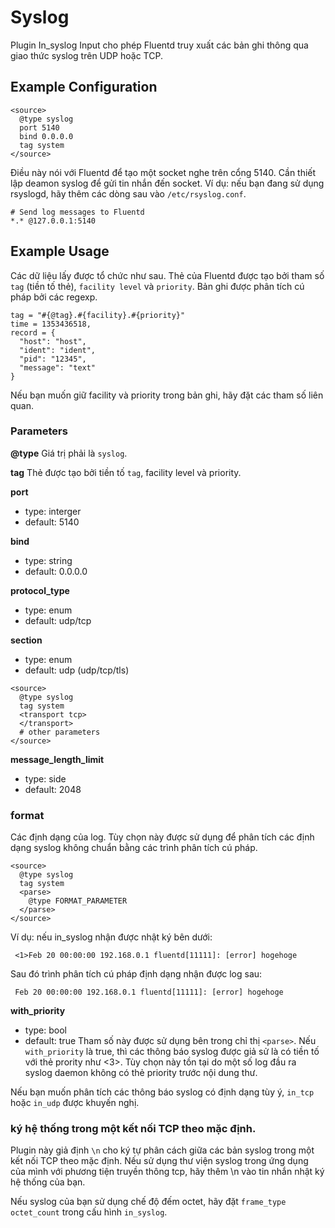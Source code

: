 # Syslog
Plugin In_syslog Input cho phép Fluentd truy xuất các bản ghi thông qua giao thức syslog trên UDP hoặc TCP.

## Example Configuration
```
<source>
  @type syslog
  port 5140
  bind 0.0.0.0
  tag system
</source>
```

Điều này nói với Fluentd để tạo một socket nghe trên cổng 5140. Cần thiết lập deamon syslog để gửi tin nhắn đến socket. Ví dụ: nếu bạn đang sử dụng rsyslogd, hãy thêm các dòng sau vào `/etc/rsyslog.conf`.
```
# Send log messages to Fluentd
*.* @127.0.0.1:5140
```
## Example Usage
Các dữ liệu lấy được tổ chức như sau. Thẻ của Fluentd được tạo bởi tham số `tag` (tiền tố thẻ), `facility level` và `priority`. Bản ghi được phân tích cú pháp bởi các regexp.

```
tag = "#{@tag}.#{facility}.#{priority}"
time = 1353436518,
record = {
  "host": "host",
  "ident": "ident",
  "pid": "12345",
  "message": "text"
}
```
Nếu bạn muốn giữ facility và priority trong bản ghi, hãy đặt các tham số liên quan.

### Parameters 
**@type**
Giá trị phải là `syslog`.

**tag**
Thẻ được tạo bởi tiền tố `tag`, facility level và priority.

**port**
+ type: interger
+ default: 5140

**bind**
+ type: string
+ default: 0.0.0.0

**protocol_type**
+ type: enum
+ default: udp/tcp

**<transport>section**
+ type: enum
+ default: udp (udp/tcp/tls)
```
<source>
  @type syslog
  tag system
  <transport tcp>
  </transport>
  # other parameters
</source>
```

**message_length_limit**
+ type: side
+ default: 2048

### format
**<parse>**
Các định dạng của log. Tùy chọn này được sử dụng để phân tích các định dạng syslog không chuẩn bằng các trình phân tích cú pháp.
```
<source>
  @type syslog
  tag system
  <parse>
    @type FORMAT_PARAMETER
  </parse>
</source>
```
Ví dụ: nếu in_syslog nhận được nhật ký bên dưới:
```
 <1>Feb 20 00:00:00 192.168.0.1 fluentd[11111]: [error] hogehoge
```
Sau đó trình phân tích cú pháp định dạng nhận được log sau:

```
 Feb 20 00:00:00 192.168.0.1 fluentd[11111]: [error] hogehoge
```

**with_priority**
+ type: bool
+ default: true
Tham số này được sử dụng bên trong chỉ thị `<parse>`.
Nếu `with_priority` là true, thì các thông báo syslog được giả sử là có tiền tố với thẻ prority như <3>. Tùy chọn này tồn tại do một số log đầu ra syslog daemon không có thẻ priority trước nội dung thư.

Nếu bạn muốn phân tích các thông báo syslog có định dạng tùy ý, `in_tcp` hoặc `in_udp` được khuyến nghị.

### ký hệ thống trong một kết nối TCP theo mặc định. 
Plugin này giả định `\n` cho ký tự phân cách giữa các bản syslog trong một kết nối TCP theo mặc định. Nếu sử dụng thư viện syslog trong ứng dụng của mình với phương tiện truyền thông tcp, hãy thêm \n vào tin nhắn nhật ký hệ thống của bạn.

Nếu syslog của bạn sử dụng chế độ đếm octet, hãy đặt `frame_type octet_count` trong cấu hình `in_syslog`.





